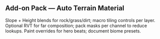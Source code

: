 ## Add-on Pack — Auto Terrain Material
Slope + Height blends for rock/grass/dirt; macro tiling controls per layer.
Optional RVT for far composition; pack masks per channel to reduce lookups.
Paint overrides for hero beats; document biome presets.